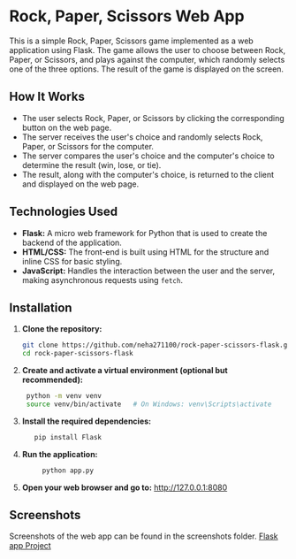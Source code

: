# Rock, Paper, Scissors Web App

This is a simple Rock, Paper, Scissors game implemented as a web application using Flask. The game allows the user to choose between Rock, Paper, or Scissors, and plays against the computer, which randomly selects one of the three options. The result of the game is displayed on the screen.

## How It Works

- The user selects Rock, Paper, or Scissors by clicking the corresponding button on the web page.
- The server receives the user's choice and randomly selects Rock, Paper, or Scissors for the computer.
- The server compares the user's choice and the computer's choice to determine the result (win, lose, or tie).
- The result, along with the computer's choice, is returned to the client and displayed on the web page.

## Technologies Used

- **Flask:** A micro web framework for Python that is used to create the backend of the application.
- **HTML/CSS:** The front-end is built using HTML for the structure and inline CSS for basic styling.
- **JavaScript:** Handles the interaction between the user and the server, making asynchronous requests using `fetch`.

## Installation

1. **Clone the repository:**
   ```bash
   git clone https://github.com/neha271100/rock-paper-scissors-flask.git
   cd rock-paper-scissors-flask

2. **Create and activate a virtual environment (optional but recommended):**
   ```bash
    python -m venv venv
    source venv/bin/activate   # On Windows: venv\Scripts\activate

3. **Install the required dependencies:**
   ```bash
      pip install Flask

4. **Run the application:**
   ```bash
        python app.py

5. **Open your web browser and go to:**
  http://127.0.0.1:8080
## Screenshots
Screenshots of the web app can be found in the screenshots folder. [Flask app Project](https://github.com/neha271100/Python_Projects/tree/main/python/Rock_Paper_Sissors/flask_app/screenshots)
